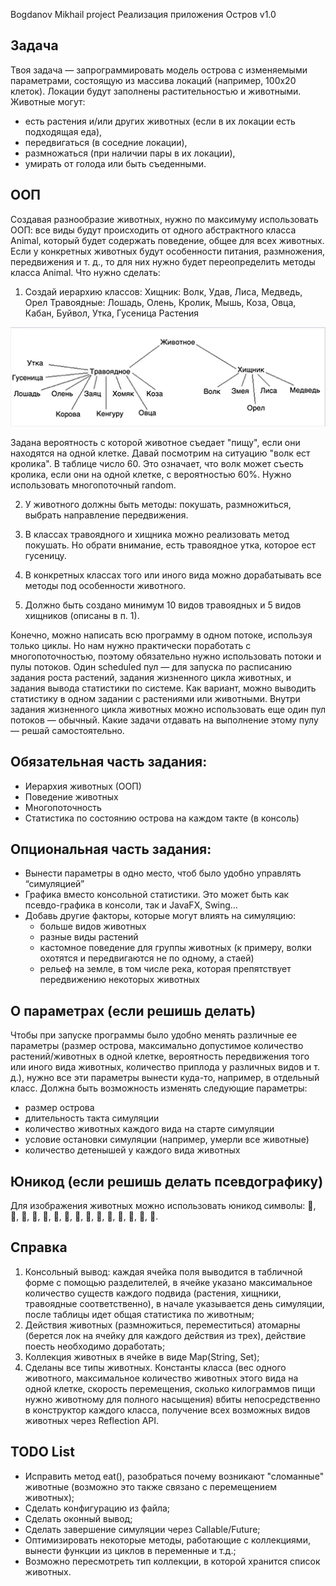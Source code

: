 Bogdanov Mikhail project Реализация приложения Остров v1.0

## Задача

Твоя задача — запрограммировать модель острова с изменяемыми параметрами, состоящую из массива локаций (например, 100х20 клеток). Локации будут заполнены растительностью и животными. Животные могут:

- есть растения и/или других животных (если в их локации есть подходящая еда),
- передвигаться (в соседние локации),
- размножаться (при наличии пары в их локации),
- умирать от голода или быть съеденными.

## ООП
Создавая разнообразие животных, нужно по максимуму использовать ООП: все виды будут происходить от одного абстрактного класса Animal, который будет содержать поведение, общее для всех животных. Если у конкретных животных будут особенности питания, размножения, передвижения и т. д., то для них нужно будет переопределить методы класса Animal.
Что нужно сделать:
1. Создай иерархию классов:
Хищник: Волк, Удав, Лиса, Медведь, Орел
Травоядные: Лошадь, Олень, Кролик, Мышь, Коза, Овца, Кабан, Буйвол, Утка, Гусеница
Растения

![img.png](img.png)

Задана вероятность с которой животное съедает "пищу", если они находятся на одной клетке. Давай посмотрим на ситуацию "волк ест кролика". В таблице число 60. Это означает, что волк может съесть кролика, если они на одной клетке, с вероятностью 60%. Нужно использовать многопоточный random.

2. У животного должны быть методы: покушать, размножиться, выбрать направление передвижения.

3. В классах травоядного и хищника можно реализовать метод покушать. Но обрати внимание, есть травоядное утка, которое ест гусеницу.

4. В конкретных классах того или иного вида можно дорабатывать все методы под особенности животного.

5. Должно быть создано минимум 10 видов травоядных и 5 видов хищников (описаны в п. 1).

Конечно, можно написать всю программу в одном потоке, используя только циклы. Но нам нужно практически поработать с многопоточностью, поэтому обязательно нужно использовать потоки и пулы потоков. Один scheduled пул — для запуска по расписанию задания роста растений, задания жизненного цикла животных, и задания вывода статистики по системе. Как вариант, можно выводить статистику в одном задании с растениями или животными. Внутри задания жизненного цикла животных можно использовать еще один пул потоков — обычный. Какие задачи отдавать на выполнение этому пулу — решай самостоятельно.

## Обязательная часть задания:
- Иерархия животных (ООП)
- Поведение животных
- Многопоточность
- Статистика по состоянию острова на каждом такте (в консоль)

## Опциональная часть задания:

- Вынести параметры в одно место, чтоб было удобно управлять “симуляцией”
- Графика вместо консольной статистики. Это может быть как псевдо-графика в консоли, так и JavaFX, Swing…
- Добавь другие факторы, которые могут влиять на симуляцию:
  - больше видов животных
  - разные виды растений
  - кастомное поведение для группы животных (к примеру, волки охотятся и передвигаются не по одному, а стаей)
  - рельеф на земле, в том числе река, которая препятствует передвижению некоторых животных

## О параметрах (если решишь делать)
Чтобы при запуске программы было удобно менять различные ее параметры (размер острова, максимально допустимое количество растений/животных в одной клетке, вероятность передвижения того или иного вида животных, количество приплода у различных видов и т. д.), нужно все эти параметры вынести куда-то, например, в отдельный класс. Должна быть возможность изменять следующие параметры:

- размер острова
- длительность такта симуляции
- количество животных каждого вида на старте симуляции
- условие остановки симуляции (например, умерли все животные)
- количество детенышей у каждого вида животных

## Юникод (если решишь делать псевдографику)
Для изображения животных можно использовать юникод символы: 🐃, 🐻, 🐎, 🦌, 🐗, 🐑, 🐐, 🐺, 🐍, 🦊, 🦅, 🐇, 🦆, 🐁, 🐛.

## Справка

1) Консольный вывод: каждая ячейка поля выводится в табличной форме с помощью разделителей, в ячейке указано 
максимальное количество существ каждого подвида (растения, хищники, травоядные соответственно), 
в начале указывается день симуляции, после таблицы идет общая статистика по животным;
2) Действия животных (размножиться, переместиться) атомарны (берется лок на ячейку для каждого 
действия из трех), действие поесть необходимо доработать;
3) Коллекция животных в ячейке в виде Map(String, Set<Biosphere>);
4) Сделаны все типы животных. Константы класса (вес одного животного, максимальное количество животных этого вида 
на одной клетке, скорость перемещения, сколько килограммов пищи нужно животному для полного насыщения) вбиты 
непосредственно в конструктор каждого класса, получение всех возможных видов животных через Reflection API.

## TODO List

- Исправить метод eat(), разобраться почему возникают "сломанные" животные (возможно это также связано с перемещением
животных);
- Сделать конфигурацию из файла;
- Сделать оконный вывод;
- Сделать завершение симуляции через Callable/Future;
- Оптимизировать некоторые методы, работающие с коллекциями, вынести функции из циклов в переменные и т.д.;
- Возможно пересмотреть тип коллекции, в которой хранится список животных.